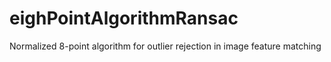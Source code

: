 # eighPointAlgorithmRansac
Normalized 8-point algorithm for outlier rejection in image feature matching
